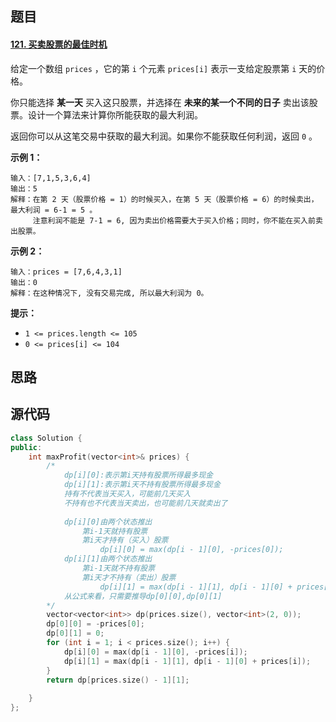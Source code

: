 ## 题目

#### [121. 买卖股票的最佳时机](https://leetcode-cn.com/problems/best-time-to-buy-and-sell-stock/)



给定一个数组 `prices` ，它的第 `i` 个元素 `prices[i]` 表示一支给定股票第 `i` 天的价格。

你只能选择 **某一天** 买入这只股票，并选择在 **未来的某一个不同的日子** 卖出该股票。设计一个算法来计算你所能获取的最大利润。

返回你可以从这笔交易中获取的最大利润。如果你不能获取任何利润，返回 `0` 。

 

**示例 1：**

```
输入：[7,1,5,3,6,4]
输出：5
解释：在第 2 天（股票价格 = 1）的时候买入，在第 5 天（股票价格 = 6）的时候卖出，最大利润 = 6-1 = 5 。
     注意利润不能是 7-1 = 6, 因为卖出价格需要大于买入价格；同时，你不能在买入前卖出股票。
```

**示例 2：**

```
输入：prices = [7,6,4,3,1]
输出：0
解释：在这种情况下, 没有交易完成, 所以最大利润为 0。
```

 

**提示：**

- `1 <= prices.length <= 105`
- `0 <= prices[i] <= 104`

## 思路

## 源代码

```c++
class Solution {
public:
    int maxProfit(vector<int>& prices) {
        /*
            dp[i][0]:表示第i天持有股票所得最多现金
            dp[i][1]:表示第i天不持有股票所得最多现金
            持有不代表当天买入，可能前几天买入
            不持有也不代表当天卖出，也可能前几天就卖出了
            
            dp[i][0]由两个状态推出 
                第i-1天就持有股票           
                第i天才持有（买入）股票  
                    dp[i][0] = max(dp[i - 1][0], -prices[0]);
            dp[i][1]由两个状态推出
                第i-1天就不持有股票
                第i天才不持有（卖出）股票
                    dp[i][1] = max(dp[i - 1][1], dp[i - 1][0] + prices[i])
            从公式来看，只需要推导dp[0][0],dp[0][1]
        */
        vector<vector<int>> dp(prices.size(), vector<int>(2, 0));
        dp[0][0] = -prices[0];
        dp[0][1] = 0;
        for (int i = 1; i < prices.size(); i++) {
            dp[i][0] = max(dp[i - 1][0], -prices[i]);
            dp[i][1] = max(dp[i - 1][1], dp[i - 1][0] + prices[i]);
        }
        return dp[prices.size() - 1][1];
        
    }
};
```

